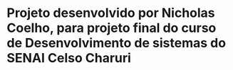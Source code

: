 # Projeto desenvolvido por Nicholas Coelho, para projeto final do curso de Desenvolvimento de sistemas do SENAI Celso Charuri
